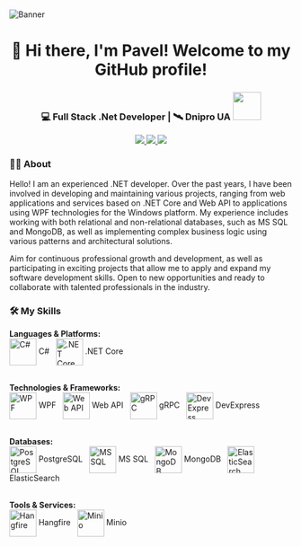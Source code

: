 <br clear="both">

![Banner](https://mir-s3-cdn-cf.behance.net/project_modules/max_1200/81bb4b165684019.640b6038d133e.gif)


###

<h1 align="center">👋 Hi there, I'm Pavel! Welcome to my GitHub profile! </h1>

###

<div align="center">
  <h3>💻 Full Stack .Net Developer | 🛰️ Dnipro UA <img src="https://media.giphy.com/media/WUlplcMpOCEmTGBtBW/giphy.gif" width="50"></h3>

  <p>
    <a href="mailto:youremail@example.com">
      <img src="https://img.shields.io/badge/Email-D14836?style=flat-square&logo=gmail&logoColor=white"/>
    </a>
    <a href="https://www.linkedin.com/in/pavlo-dykalo">
      <img src="https://img.shields.io/badge/LinkedIn-0A66C2?style=flat-square&logo=linkedin&logoColor=white"/>
    </a>
    <a href="https://t.me/ТВОЙ_TG">
      <img src="https://img.shields.io/badge/Telegram-26A5E4?style=flat-square&logo=telegram&logoColor=white"/>
    </a>
  </p>
</div>

<h3 align="left">👩‍💻  About</h3>

<p align="left">Hello! I am an experienced .NET developer.
Over the past years, I have been involved in developing and maintaining various projects, ranging from web applications and services based on .NET Core and Web API to applications using WPF technologies for the Windows platform. My experience includes working with both relational and non-relational databases, such as MS SQL and MongoDB, as well as implementing complex business logic using various patterns and architectural solutions.

Aim for continuous professional growth and development, as well as participating in exciting projects that allow me to apply and expand my software development skills. Open to new opportunities and ready to collaborate with talented professionals in the industry. </p>

###

<h3 align="left">🛠️ My Skills</h3>

<p align="left">
  <b>Languages & Platforms:</b><br>
  <img src="https://cdn.jsdelivr.net/gh/devicons/devicon/icons/csharp/csharp-original.svg" alt="C#" width="48" height="48" style="vertical-align:middle"/> C#&nbsp;&nbsp;
  <img src="https://cdn.jsdelivr.net/gh/devicons/devicon/icons/dot-net/dot-net-original.svg" alt=".NET Core" width="48" height="48" style="vertical-align:middle"/> .NET Core
  <br><br>
  
  <b>Technologies & Frameworks:</b><br>
  <img src="https://cdn.jsdelivr.net/gh/devicons/devicon/icons/windows8/windows8-original.svg" alt="WPF" width="48" height="48" style="vertical-align:middle"/> WPF&nbsp;&nbsp;
  <img src="https://cdn.jsdelivr.net/gh/devicons/devicon/icons/dot-net/dot-net-original.svg" alt="Web API" width="48" height="48" style="vertical-align:middle"/> Web API&nbsp;&nbsp;
  <img src="https://cdn.jsdelivr.net/npm/simple-icons@v9/icons/grpc.svg" alt="gRPC" width="48" height="48" style="vertical-align:middle"/> gRPC&nbsp;&nbsp;
  <img src="https://cdn.jsdelivr.net/npm/simple-icons@v9/icons/devexpress.svg" alt="DevExpress" width="48" height="48" style="vertical-align:middle"/> DevExpress
  <br><br>

  <b>Databases:</b><br>
  <img src="https://cdn.jsdelivr.net/gh/devicons/devicon/icons/postgresql/postgresql-original.svg" alt="PostgreSQL" width="48" height="48" style="vertical-align:middle"/> PostgreSQL&nbsp;&nbsp;
  <img src="https://cdn.jsdelivr.net/gh/devicons/devicon/icons/microsoftsqlserver/microsoftsqlserver-plain.svg" alt="MS SQL" width="48" height="48" style="vertical-align:middle"/> MS SQL&nbsp;&nbsp;
  <img src="https://cdn.jsdelivr.net/gh/devicons/devicon/icons/mongodb/mongodb-original.svg" alt="MongoDB" width="48" height="48" style="vertical-align:middle"/> MongoDB&nbsp;&nbsp;
  <img src="https://cdn.jsdelivr.net/gh/devicons/devicon/icons/elasticsearch/elasticsearch-original.svg" alt="ElasticSearch" width="48" height="48" style="vertical-align:middle"/> ElasticSearch
  <br><br>

  <b>Tools & Services:</b><br>
  <img src="https://cdn.jsdelivr.net/npm/simple-icons@v9/icons/hangfire.svg" alt="Hangfire" width="48" height="48" style="vertical-align:middle"/> Hangfire&nbsp;&nbsp;
  <img src="https://cdn.jsdelivr.net/npm/simple-icons@v9/icons/minio.svg" alt="Minio" width="48" height="48" style="vertical-align:middle"/> Minio
</p>

###
<!--
<h3 align="left">📊 My GitHub Stats</h3>

<p align="center">
  <img src="https://github-readme-stats.vercel.app/api?username=CrossWander&show_icons=true&theme=tokyonight" alt="GitHub Stats" />
</p>

<p align="center">
  <img src="https://github-readme-streak-stats.herokuapp.com/?user=CrossWander&theme=tokyonight" alt="GitHub Streak" />
</p>

<p align="center">
  <img src="https://github-readme-stats.vercel.app/api/top-langs/?username=CrossWander&layout=compact&theme=tokyonight" alt="Top Languages" />
</p>
-->
